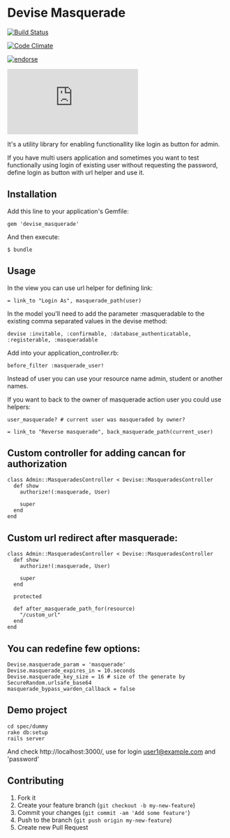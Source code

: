 # Devise Masquerade

[![Build Status](https://secure.travis-ci.org/oivoodoo/devise_masquerade.png?branch=master)](https://travis-ci.org/oivoodoo/devise_masquerade)

[![Code Climate](https://codeclimate.com/badge.png)](https://codeclimate.com/github/oivoodoo/devise_masquerade)

[![endorse](https://api.coderwall.com/oivoodoo/endorsecount.png)](https://coderwall.com/oivoodoo)

[![Analytics](https://ga-beacon.appspot.com/UA-46818771-1/devise_masquerade/README.md)](https://github.com/oivoodoo/devise_masquerade)

It's a utility library for enabling functionallity like login as button for
admin.

If you have multi users application and sometimes you want to test functionally
using login of existing user without requesting the password, define login as
button with url helper and use it.

## Installation

Add this line to your application's Gemfile:

    gem 'devise_masquerade'

And then execute:

    $ bundle

## Usage

In the view you can use url helper for defining link:

    = link_to "Login As", masquerade_path(user)

In the model you'll need to add the parameter :masqueradable to the existing comma separated values in the devise method:

    devise :invitable, :confirmable, :database_authenticatable, :registerable, :masqueradable

Add into your application_controller.rb:

    before_filter :masquerade_user!

Instead of user you can use your resource name admin, student or another names.

If you want to back to the owner of masquerade action user you could use
helpers:

    user_masquerade? # current user was masqueraded by owner?

    = link_to "Reverse masquerade", back_masquerade_path(current_user)

## Custom controller for adding cancan for authorization

    class Admin::MasqueradesController < Devise::MasqueradesController
      def show
        authorize!(:masquerade, User)

        super
      end
    end

## Custom url redirect after masquerade:

    class Admin::MasqueradesController < Devise::MasqueradesController
      def show
        authorize!(:masquerade, User)

        super
      end

      protected

      def after_masquerade_path_for(resource)
        "/custom_url"
      end
    end

## You can redefine few options:

    Devise.masquerade_param = 'masquerade'
    Devise.masquerade_expires_in = 10.seconds
    Devise.masquerade_key_size = 16 # size of the generate by SecureRandom.urlsafe_base64
    masquerade_bypass_warden_callback = false

## Demo project

    cd spec/dummy
    rake db:setup
    rails server

And check http://localhost:3000/, use for login user1@example.com and
'password'

## Contributing

1. Fork it
2. Create your feature branch (`git checkout -b my-new-feature`)
3. Commit your changes (`git commit -am 'Add some feature'`)
4. Push to the branch (`git push origin my-new-feature`)
5. Create new Pull Request
